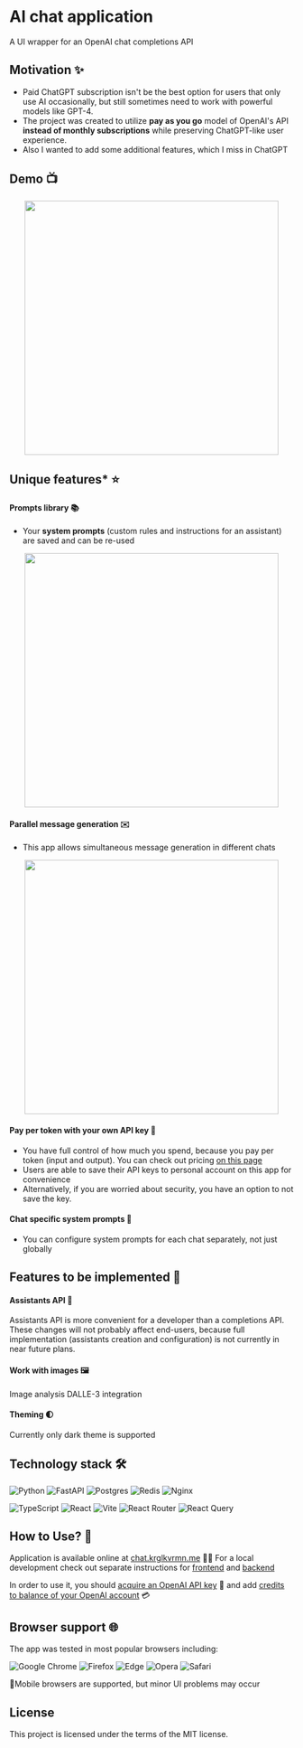 # AI chat application

A UI wrapper for an OpenAI chat completions API 

## Motivation ✨

+ Paid ChatGPT subscription isn't be the best option for users that only use AI occasionally, but still sometimes need to work with powerful models like GPT-4.
+ The project was created to utilize **pay as you go** model of OpenAI's API **instead of monthly subscriptions** while preserving ChatGPT-like user experience.
+ Also I wanted to add some additional features, which I miss in ChatGPT

## Demo 📺
<div align="center">
    <img src="https://dl.dropboxusercontent.com/scl/fi/etrx3xy1byv3uvsosp2bd/Overall_demo.gif?rlkey=54rsdc52roj94un0dpprr1h8z&st=mv3ncq75&dl=1" style="width:450px;" />
</div>

<h2 title="*In comparison with ChatGPT">Unique features* ⭐️</h2>

#### Prompts library 📚
+ Your **system prompts** (custom rules and instructions for an assistant) are saved and can be re-used

<div align="center">
<img src="https://dl.dropboxusercontent.com/scl/fi/n0w81ax3a7lk9a23m5my0/Prompts_library_demo.gif?rlkey=we14ghubm18x85zcnchnfoety&st=x6mc0ddk&dl=1" style="width:450px;" />
</div>

#### Parallel message generation ✉️
+ This app allows simultaneous message generation in different chats

<div align="center">
<img src="https://dl.dropboxusercontent.com/scl/fi/a48ahtl285ds2st3huyta/Parallel_generation_demo.gif?rlkey=rd6979330uvp74tlgbyoj7o4r&st=gsjt6yir&dl=1" style="width:450px;" />
</div>

#### Pay per token with your own API key 🔑
+ You have full control of how much you spend, because you pay per token (input and output). You can check out pricing [on this page](https://openai.com/pricing)
+ Users are able to save their API keys to personal account on this app for convenience
+ Alternatively, if you are worried about security, you have an option to not save the key.

#### Chat specific system prompts 💬
+ You can configure system prompts for each chat separately, not just globally

## Features to be implemented 📌

#### Assistants API 🤖
Assistants API is more convenient for a developer than a completions API.
These changes will not probably affect end-users, because full implementation (assistants creation and configuration) is not
currently in near future plans. 

#### Work with images 🖼️
Image analysis DALLE-3 integration

#### Theming 🌓

Currently only dark theme is supported

## Technology stack 🛠️

![Python](https://img.shields.io/badge/python-3670A0?style=for-the-badge&logo=python&logoColor=ffdd54) ![FastAPI](https://img.shields.io/badge/FastAPI-005571?style=for-the-badge&logo=fastapi) ![Postgres](https://img.shields.io/badge/postgres-%23316192.svg?style=for-the-badge&logo=postgresql&logoColor=white) ![Redis](https://img.shields.io/badge/redis-%23DD0031.svg?style=for-the-badge&logo=redis&logoColor=white) ![Nginx](https://img.shields.io/badge/nginx-%23009639.svg?style=for-the-badge&logo=nginx&logoColor=white)

![TypeScript](https://img.shields.io/badge/typescript-%23007ACC.svg?style=for-the-badge&logo=typescript&logoColor=white) ![React](https://img.shields.io/badge/react-%2320232a.svg?style=for-the-badge&logo=react&logoColor=%2361DAFB) ![Vite](https://img.shields.io/badge/vite-%23646CFF.svg?style=for-the-badge&logo=vite&logoColor=white) ![React Router](https://img.shields.io/badge/React_Router-CA4245?style=for-the-badge&logo=react-router&logoColor=white) ![React Query](https://img.shields.io/badge/-React%20Query-FF4154?style=for-the-badge&logo=react%20query&logoColor=white)

## How to Use? 🚀

Application is available online at [chat.krglkvrmn.me](https://chat.krglkvrmn.me) 🏳️‍🌈
For a local development check out separate instructions for [frontend](https://github.com/krglkvrmn/openai_api_ui_frontend) and [backend](https://github.com/krglkvrmn/openai_api_ui_backend)

In order to use it, you should [acquire an OpenAI API key](https://platform.openai.com/api-keys) 🔑 and add [credits to balance of your OpenAI account](https://platform.openai.com/settings/organization/billing/overview) 💳

## Browser support 🌐

The app was tested in most popular browsers including:

![Google Chrome](https://img.shields.io/badge/Google%20Chrome-4285F4?style=for-the-badge&logo=GoogleChrome&logoColor=white) ![Firefox](https://img.shields.io/badge/Firefox-FF7139?style=for-the-badge&logo=Firefox-Browser&logoColor=white) ![Edge](https://img.shields.io/badge/Edge-0078D7?style=for-the-badge&logo=Microsoft-edge&logoColor=white) ![Opera](https://img.shields.io/badge/Opera-FF1B2D?style=for-the-badge&logo=Opera&logoColor=white) ![Safari](https://img.shields.io/badge/Safari-000000?style=for-the-badge&logo=Safari&logoColor=white)

📱Mobile browsers are supported, but minor UI problems may occur

## License

This project is licensed under the terms of the MIT license.
